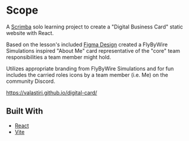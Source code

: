 # Scope
A [Scrimba](https://scrimba.com) solo learning project to create a "Digital Business Card" static website with React.

Based on the lesson's included [Figma Design](https://scrimba.com/links/figma-digital-business-card-sp) created a FlyByWire Simulations inspired "About Me" card representative 
of the "core" team responsibilities a team member might hold.

Utilizes appropriate branding from FlyByWire Simulations and for fun includes the carried roles icons by a team member (i.e. Me) on the community Discord.

https://valastiri.github.io/digital-card/

## Built With

- [React](https://reactjs.org/)
- [Vite](https://vitejs.dev/)